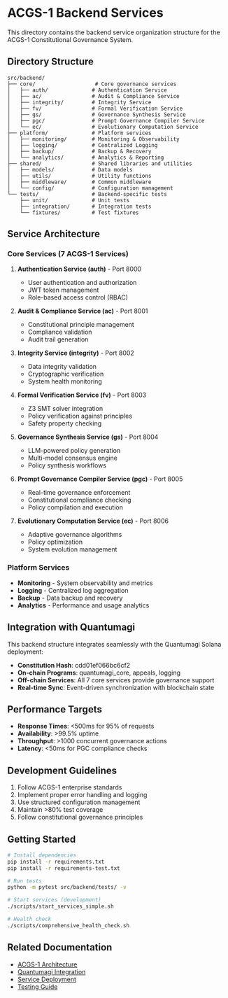 # ACGS-1 Backend Services

This directory contains the backend service organization structure for the ACGS-1 Constitutional Governance System.

## Directory Structure

```
src/backend/
├── core/                   # Core governance services
│   ├── auth/              # Authentication Service
│   ├── ac/                # Audit & Compliance Service
│   ├── integrity/         # Integrity Service
│   ├── fv/                # Formal Verification Service
│   ├── gs/                # Governance Synthesis Service
│   ├── pgc/               # Prompt Governance Compiler Service
│   └── ec/                # Evolutionary Computation Service
├── platform/              # Platform services
│   ├── monitoring/        # Monitoring & Observability
│   ├── logging/           # Centralized Logging
│   ├── backup/            # Backup & Recovery
│   └── analytics/         # Analytics & Reporting
├── shared/                # Shared libraries and utilities
│   ├── models/            # Data models
│   ├── utils/             # Utility functions
│   ├── middleware/        # Common middleware
│   └── config/            # Configuration management
└── tests/                 # Backend-specific tests
    ├── unit/              # Unit tests
    ├── integration/       # Integration tests
    └── fixtures/          # Test fixtures
```

## Service Architecture

### Core Services (7 ACGS-1 Services)

1. **Authentication Service (auth)** - Port 8000
   - User authentication and authorization
   - JWT token management
   - Role-based access control (RBAC)

2. **Audit & Compliance Service (ac)** - Port 8001
   - Constitutional principle management
   - Compliance validation
   - Audit trail generation

3. **Integrity Service (integrity)** - Port 8002
   - Data integrity validation
   - Cryptographic verification
   - System health monitoring

4. **Formal Verification Service (fv)** - Port 8003
   - Z3 SMT solver integration
   - Policy verification against principles
   - Safety property checking

5. **Governance Synthesis Service (gs)** - Port 8004
   - LLM-powered policy generation
   - Multi-model consensus engine
   - Policy synthesis workflows

6. **Prompt Governance Compiler Service (pgc)** - Port 8005
   - Real-time governance enforcement
   - Constitutional compliance checking
   - Policy compilation and execution

7. **Evolutionary Computation Service (ec)** - Port 8006
   - Adaptive governance algorithms
   - Policy optimization
   - System evolution management

### Platform Services

- **Monitoring** - System observability and metrics
- **Logging** - Centralized log aggregation
- **Backup** - Data backup and recovery
- **Analytics** - Performance and usage analytics

## Integration with Quantumagi

This backend structure integrates seamlessly with the Quantumagi Solana deployment:

- **Constitution Hash**: cdd01ef066bc6cf2
- **On-chain Programs**: quantumagi_core, appeals, logging
- **Off-chain Services**: All 7 core services provide governance support
- **Real-time Sync**: Event-driven synchronization with blockchain state

## Performance Targets

- **Response Times**: <500ms for 95% of requests
- **Availability**: >99.5% uptime
- **Throughput**: >1000 concurrent governance actions
- **Latency**: <50ms for PGC compliance checks

## Development Guidelines

1. Follow ACGS-1 enterprise standards
2. Implement proper error handling and logging
3. Use structured configuration management
4. Maintain >80% test coverage
5. Follow constitutional governance principles

## Getting Started

```bash
# Install dependencies
pip install -r requirements.txt
pip install -r requirements-test.txt

# Run tests
python -m pytest src/backend/tests/ -v

# Start services (development)
./scripts/start_services_simple.sh

# Health check
./scripts/comprehensive_health_check.sh
```

## Related Documentation

- [ACGS-1 Architecture](../../docs/architecture/)
- [Quantumagi Integration](../../blockchain/quantumagi-deployment/)
- [Service Deployment](../../infrastructure/)
- [Testing Guide](../../docs/testing/)
